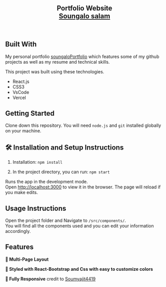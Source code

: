 <h2 align="center">
  Portfolio Website <br/>
  <a href="https://soungalofolio.vercel.app/" target="_blank">Soungalo salam</a>
</h2>

<br/>







## Built With

My personal portfolio <a href="https://soungalofolio.vercel.app/" target="_blank">soungaloPortfolio</a> which features some of my github projects as well as my resume and technical skills.<br/>

This project was built using these technologies.

- React.js
- CSS3
- VsCode
- Vercel


## Getting Started

Clone down this repository. You will need `node.js` and `git` installed globally on your machine.

## 🛠 Installation and Setup Instructions

1. Installation: `npm install`

2. In the project directory, you can run: `npm start`

Runs the app in the development mode.\
Open [http://localhost:3000](http://localhost:3000) to view it in the browser.
The page will reload if you make edits.

## Usage Instructions

Open the project folder and Navigate to `/src/components/`. <br/>
You will find all the components used and you can edit your information accordingly.
## Features

**📖 Multi-Page Layout**

**🎨 Styled with React-Bootstrap and Css with easy to customize colors**

**📱 Fully Responsive**
 credit to [Soumyajit4419](https://github.com/soumyajit4419/Portfolio)
